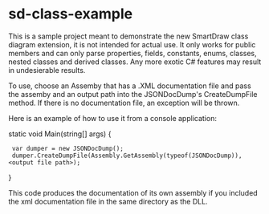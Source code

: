 # sd-class-example

This is a sample project meant to demonstrate the new SmartDraw class diagram extension, it is not intended for actual use.
It only works for public members and can only parse properties, fields, constants, enums, classes, nested classes and derived classes. Any more exotic C# features may result in undesierable results.

To use, choose an Assemby that has a .XML documentation file and pass the assemby and an output path into the JSONDocDump's CreateDumpFile method. If there is no documentation file, an exception will be thrown.

Here is an example of how to use it from a console application:

static void Main(string[] args)
{

     var dumper = new JSONDocDump();
     dumper.CreateDumpFile(Assembly.GetAssembly(typeof(JSONDocDump)), <output file path>);
}

This code produces the documentation of its own assembly if you included the xml documentation file in the same directory as the DLL.
